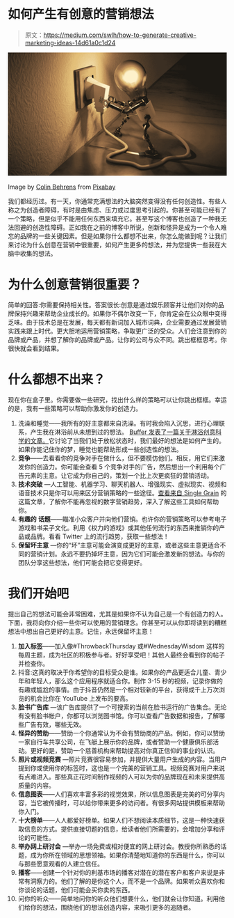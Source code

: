 # 如何产生有创意的营销想法

> 原文：<https://medium.com/swlh/how-to-generate-creative-marketing-ideas-14d61a0c1d24>

![](img/eb72b109cf33c86b4c3d3a80df1e6874.png)

Image by [Colin Behrens](https://pixabay.com/users/ColiN00B-346653/?utm_source=link-attribution&utm_medium=referral&utm_campaign=image&utm_content=3104355) from [Pixabay](https://pixabay.com/?utm_source=link-attribution&utm_medium=referral&utm_campaign=image&utm_content=3104355)

我们都经历过。有一天，你通常充满想法的大脑突然变得没有任何创造性。有些人称之为创造者障碍，有时是由焦虑、压力或过度思考引起的。你甚至可能已经有了一个策略，但是似乎不能用任何东西来填充它。甚至写这个博客也创造了一种我无法回避的创造性障碍。正如我在之前的博客中所说，创新和怪异是成为一个令人难忘的品牌的一些关键因素。但是如果你什么都想不出来，你怎么能做到呢？让我们来讨论为什么创意在营销中很重要，如何产生更多的想法，并为您提供一些我在大脑中收集的想法。

# 为什么创意营销很重要？

简单的回答:你需要保持相关性。答案很长:创意是通过娱乐顾客并让他们对你的品牌保持兴趣来帮助企业成长的。如果你不偶尔改变一下，你肯定会在公众眼中变得乏味。由于技术总是在发展，每天都有新词加入城市词典，企业需要通过发展营销实践来跟上时代。更大胆地运用营销策略，争取更广泛的受众。人们会注意到你的品牌或产品，并想了解你的品牌或产品。让你的公司与众不同。跳出框框思考。你很快就会看到结果。

# 什么都想不出来？

现在你在盒子里。你需要做一些研究，找出什么样的策略可以让你跳出框框。幸运的是，我有一些策略可以帮助你激发你的创造力。

1.  洗澡和睡觉——我所有的好主意都来自洗澡。有时我会陷入沉思，进行心理联系，产生我在淋浴前从未想到过的想法。 [Buffer 发表了一篇关于淋浴创意科学的文章。](https://open.buffer.com/shower-thoughts-science-of-creativity/)它讨论了当我们处于放松状态时，我们最好的想法是如何产生的。如果你能记住你的梦，睡觉也能帮助形成一些创造性的想法。
2.  **竞争**——去看看你的竞争对手在做什么，但不要模仿他们。相反，用它们来激发你的创造力。你可能会查看 5 个竞争对手的广告，然后想出一个利用每个广告元素的主意。让它成为你自己的，策划一个比上次更疯狂的营销活动。
3.  **技术突破** —人工智能、机器学习、聊天机器人、增强现实、虚拟现实、视频和语音技术只是你可以用来区分营销策略的一些途径。[查看来自 Single Grain](https://www.singlegrain.com/digital-marketing/11-digital-marketing-trends-you-can-no-longer-ignore-in-2018/) 的这篇文章，了解你不能再忽视的数字营销趋势，深入了解这些工具如何帮助你。
4.  **有趣的** **话题**——瞄准小众客户并向他们营销。也许你的营销策略可以参考电子游戏和书呆子文化。利用《权力的游戏》或其他任何流行的东西来推销你的产品或品牌。看看 Twitter 上的流行趋势，获取一些想法！
5.  **保留坏主意** —你的“坏”主意可能会演变成更好的主意，或者这些主意更适合不同的营销计划。永远不要扔掉坏主意，因为它们可能会激发新的想法。与你的团队分享这些想法，他们可能会把它变得更好。

# 我们开始吧

提出自己的想法可能会非常困难，尤其是如果你不认为自己是一个有创造力的人。下面，我将向你介绍一些你可以使用的营销理念。你甚至可以从你即将读到的糟糕想法中想出自己更好的主意。记住，永远保留坏主意！

1.  **加入标签**——加入像#ThrowbackThursday 或#WednesdayWisdom 这样的每周主题，成为社区的积极参与者。好好享受吧！其他人最终会看到你的帖子并检查你。
2.  抖音:这真的取决于你希望你的目标受众是谁。如果你的产品更适合儿童、青少年和年轻人，那么这个应用程序就适合你。制作 3-15 秒的视频，记录你做的有趣或尴尬的事情。由于抖音仍然是一个相对较新的平台，获得成千上万次浏览的机会比你在 YouTube 上发布的要高。
3.  **脸书广告库** —该广告库提供了一个可搜索的当前在脸书运行的广告集合。无论有没有脸书帐户，你都可以浏览图书馆。你可以查看广告数据和报告，了解哪些广告有效，哪些无效。
4.  **怪异的赞助**——赞助一个你通常认为不会有赞助商的产品。例如，你可以赞助一家自行车共享公司，在飞艇上展示你的品牌，或者赞助一个健康俱乐部活动。更好的是，赞助一个慈善机构来帮助提高对你真正信仰的事业的认识。
5.  **照片或视频竞赛** —照片竞赛很容易参加，并提供大量用户生成的内容。当用户提到你或使用你的标签时，这也是一个完美的营销工具。视频竞赛对用户来说有点难进入。那些真正花时间制作视频的人可以为你的品牌现在和未来提供高质量的内容。
6.  **信息图表**——人们喜欢丰富多彩的视觉效果，所以信息图表是完美的可分享内容，当它被传播时，可以给你带来更多的访问者。有很多网站提供模板来帮助你入门。
7.  **十大榜单**——人人都爱好榜单。如果人们不想阅读本质细节，这是一种快速获取信息的方式。提供直接切题的信息，给读者他们所需要的，会增加分享和评论的可能性。
8.  **举办网上研讨会** —举办一场免费或相对便宜的网上研讨会。教授你所熟悉的话题，成为你所在领域的思想领袖。如果你清楚地知道你的东西是什么，你可以与那些愿意观看的人建立信任。
9.  **播客**——创建一个针对你的利基市场的播客对潜在的潜在客户和客户来说是非常有洞察力的。他们了解的是你这个人，而不是一个品牌。如果听众喜欢你和你谈论的话题，他们可能会买你卖的东西。
10.  问你的听众——简单地问你的听众他们想要什么，他们就会让你知道。利用他们给你的想法，围绕他们的想法创造内容，来吸引更多的追随者。